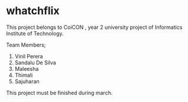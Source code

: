 # whatchflix

This project belongs to CoiCON , year 2 university project of Informatics Institute of Technology.

Team Members;

1. Vinil Perera
2. Sandalu De Silva
3. Maleesha
4. Thimali
5. Sajuharan 


This project must be finished during march.